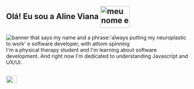 ## Olá! Eu sou a Aline Viana <img align="center" alt="meu nome e uma frase:'always putting my neuroplastic to work' e software developer, com atomo girando" height="60" width="80" src="https://media.tenor.com/images/63b15c284439d44932f388e5d8ccc655/tenor.gif">


<img align="center" alt="banner that says my name and a phrase:'always putting my neuroplastic to work' e software developer, with athom spinning" src="https://github.com/linefmv/linefmv/blob/main/Purple%20Birthday%20Email%20Header.gif?raw=true"> 
I'm a physical therapy student and I'm learning about software development. And right now I'm dedicated to understanding Javascript and UX/UI. 

##

<div>
<a href="https://www.linkedin.com/in/viana-aline/" target="_blank"><img src="https://github.com/linefmv/linefmv/blob/main/logotipo-do-linkedin.png?raw=true" height="20" width="30" target="_blank"></a>
</div>

